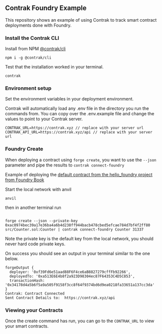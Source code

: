 ## Contrak Foundry Example

This repository shows an example of using Contrak to track smart contract deployments done with Foundry.

### Install the Contrak CLI

Install from NPM [@contrak/cli](https://www.npmjs.com/package/@contrak/cli)

```
npm i -g @contrak/cli
```

Test that the installation worked in your terminal.

```
contrak
```

### Environment setup

Set the environment variables in your deployment environment.

Contrak will automatically load any .env file in the directory you run the commands from. You can copy over the .env.example file and change the values to point to your Contrak server.

```
CONTRAK_URL=https://contrak.xyz // replace with your server url
CONTRAK_API_URL=https://contrak.xyz/api // replace with your server url
```

### Foundry Create

When deploying a contract using `forge create`, you want to use the `--json` parameter and pipe the results to `contrak connect-foundry`

Example of deploying the [default contract from the hello_foundry project from Foundry Book](https://book.getfoundry.sh/getting-started/first-steps)

Start the local network with anvil

```
anvil
```

then in another terminal run

```

forge create --json --private-key 0xac0974bec39a17e36ba4a6b4d238ff944bacb478cbed5efcae784d7bf4f2ff80 src/Counter.sol:Counter | contrak connect-foundry Counter 31337
```

Note the private key is the default key from the local network, you should never hard code private keys.

On success you should see an output in your terminal similar to the one below.

```
forgeOutput {
  deployer: '0xf39Fd6e51aad88F6F4ce6aB8827279cffFb92266',
  deployedTo: '0xa513E6E4b8f2a923D98304ec87F64353C4D5C853',
  transactionHash: '0x34178d4a5b6f5a9a505f9158f3cc8f64f9374bd6d9ea0218fa33651a137cc3da'
}
Contrak: Contract Connected
Sent Contract Details to:  https://contrak.xyz/api
```

### Viewing your Contracts

Once the create command has run, you can go to the `CONTRAK_URL` to view your smart contracts.
